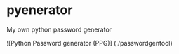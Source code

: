 # pyenerator
My own python password generator


![Python Password generator (PPG)] (./passwordgentool)
